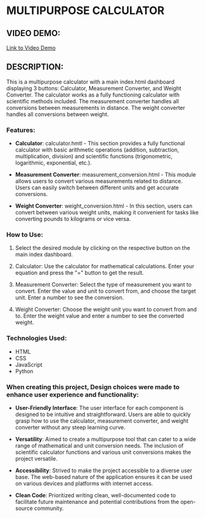 # MULTIPURPOSE CALCULATOR

## VIDEO DEMO:
[Link to Video Demo](https://www.youtube.com/watch?v=jahqp-2Rozk)

## DESCRIPTION:
This is a multipurpose calculator with a main index.html dashboard displaying 3 buttons: Calculator, Measurement Converter, and Weight Converter. The calculator works as a fully functioning calculator with scientific methods included. The measurement converter handles all conversions between measurements in distance. The weight converter handles all conversions between weight.

### Features:

- **Calculator**: calculator.hmtl - This section provides a fully functional calculator with basic arithmetic operations (addition, subtraction, multiplication, division) and scientific functions (trigonometric, logarithmic, exponential, etc.).

- **Measurement Converter**: measurement_conversion.html - This module allows users to convert various measurements related to distance. Users can easily switch between different units and get accurate conversions.

- **Weight Converter**: weight_conversion.html - In this section, users can convert between various weight units, making it convenient for tasks like converting pounds to kilograms or vice versa.

### How to Use:

1. Select the desired module by clicking on the respective button on the main index dashboard.

2. Calculator: Use the calculator for mathematical calculations. Enter your equation and press the "=" button to get the result.

3. Measurement Converter: Select the type of measurement you want to convert. Enter the value and unit to convert from, and choose the target unit. Enter a number to see the conversion.

4. Weight Converter: Choose the weight unit you want to convert from and to. Enter the weight value and enter a number to see the converted weight.


### Technologies Used:

- HTML
- CSS
- JavaScript
- Python


### When creating this project, Design choices were made to enhance user experience and functionality:

- **User-Friendly Interface**: The user interface for each component is designed to be intuitive and straightforward. Users are able to quickly grasp how to use the calculator, measurement converter, and weight converter without any steep learning curve.

- **Versatility**: Aimed to create a multipurpose tool that can cater to a wide range of mathematical and unit conversion needs. The inclusion of scientific calculator functions and various unit conversions makes the project versatile.

- **Accessibility**: Strived to make the project accessible to a diverse user base. The web-based nature of the application ensures it can be used on various devices and platforms with internet access.

- **Clean Code**: Prioritized writing clean, well-documented code to facilitate future maintenance and potential contributions from the open-source community.

